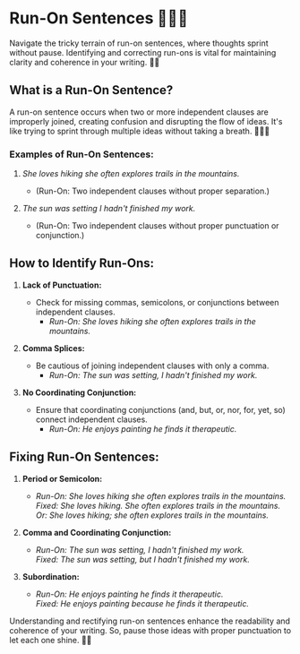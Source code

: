 # Run-On Sentences 🏃‍♂️💨

Navigate the tricky terrain of run-on sentences, where thoughts sprint without pause. Identifying and correcting run-ons is vital for maintaining clarity and coherence in your writing. 📝🚦

## What is a Run-On Sentence?

A run-on sentence occurs when two or more independent clauses are improperly joined, creating confusion and disrupting the flow of ideas. It's like trying to sprint through multiple ideas without taking a breath. 🏃‍♂️💨

### Examples of Run-On Sentences:

1. _She loves hiking she often explores trails in the mountains._

   - (Run-On: Two independent clauses without proper separation.)

2. _The sun was setting I hadn't finished my work._
   - (Run-On: Two independent clauses without proper punctuation or conjunction.)

## How to Identify Run-Ons:

1. **Lack of Punctuation:**

   - Check for missing commas, semicolons, or conjunctions between independent clauses.
     - _Run-On:_ _She loves hiking she often explores trails in the mountains._

2. **Comma Splices:**

   - Be cautious of joining independent clauses with only a comma.
     - _Run-On:_ _The sun was setting, I hadn't finished my work._

3. **No Coordinating Conjunction:**
   - Ensure that coordinating conjunctions (and, but, or, nor, for, yet, so) connect independent clauses.
     - _Run-On:_ _He enjoys painting he finds it therapeutic._

## Fixing Run-On Sentences:

1. **Period or Semicolon:**

   - _Run-On:_ _She loves hiking she often explores trails in the mountains._  
     _Fixed:_ _She loves hiking. She often explores trails in the mountains._  
     _Or:_ _She loves hiking; she often explores trails in the mountains._

2. **Comma and Coordinating Conjunction:**

   - _Run-On:_ _The sun was setting, I hadn't finished my work._  
     _Fixed:_ _The sun was setting, but I hadn't finished my work._

3. **Subordination:**
   - _Run-On:_ _He enjoys painting he finds it therapeutic._  
     _Fixed:_ _He enjoys painting because he finds it therapeutic._

Understanding and rectifying run-on sentences enhance the readability and coherence of your writing. So, pause those ideas with proper punctuation to let each one shine. 🚦📖
